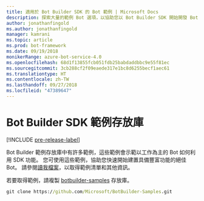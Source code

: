 ```yaml
---
title: 適用於 Bot Builder SDK 的 Bot 範例 | Microsoft Docs
description: 探索大量的範例 Bot 選項，以協助您以 Bot Builder SDK 開始開發 Bot。
author: jonathanfingold
ms.author: jonathanfingold
manager: kamrani
ms.topic: article
ms.prod: bot-framework
ms.date: 09/19/2018
monikerRange: azure-bot-service-4.0
ms.openlocfilehash: 68d1f13855fcb051fdb25babdaddbbc9e55f81ec
ms.sourcegitcommit: 3cb288cf2f09eaede317e1bc8d6255becf1aec61
ms.translationtype: HT
ms.contentlocale: zh-TW
ms.lasthandoff: 09/27/2018
ms.locfileid: "47389647"
---
```

# <a name="bot-builder-sdk-samples-repo"></a>Bot Builder SDK 範例存放庫
[!INCLUDE [pre-release-label](includes/pre-release-label.md)]

Bot Builder 範例存放庫中有許多範例，這些範例會示範以工作為主的 Bot 如何利用 SDK 功能。 您可使用這些範例，協助您快速開始建置具備豐富功能的絕佳 Bot。
請參閱[讀我檔案](https://aka.ms/bot-samples-readme)，以取得範例清單和其他資訊。

若要取得範例，請複製 [botbuilder-samples](https://github.com/Microsoft/botbuilder-samples) 存放庫。

```cmd
git clone https://github.com/Microsoft/BotBuilder-Samples.git
```
